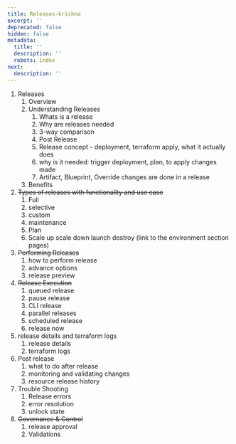 ```yaml
---
title: Releases-krishna
excerpt: ''
deprecated: false
hidden: false
metadata:
  title: ''
  description: ''
  robots: index
next:
  description: ''
---
```

1. Releases
   1. Overview
   2. Understanding Releases
      1. Whats is a release
      2. Why are releases needed
      3. 3-way comparison
      4. Post Release
      5. Release concept - deployment, terraform apply, what it actually does
      6. why is it needed: trigger deployment, plan, to apply changes made
      7. Artifact, Blueprint, Override changes are done in a release
   3. Benefits
2. ~~Types of releases with functionality and use case~~
   1. Full
   2. selective
   3. custom
   4. maintenance
   5. Plan
   6. Scale up scale down launch destroy (link to the environment section pages)
3. ~~Performing Releases~~
   1. how to perform release
   2. advance options
   3. release preview
4. ~~Release Execution~~
   1. queued release
   2. pause release
   3. CLI release
   4. parallel releases
   5. scheduled release
   6. release now
5. release details and terraform logs
   1. release details 
   2. terraform logs
6. Post release
   1. what to do after release
   2. monitoring and validating changes
   3. resource release history
7. Trouble Shooting
   1. Release errors
   2. error resolution
   3. unlock state
8. ~~Governance & Control~~
   1. release approval
   2. Validations
